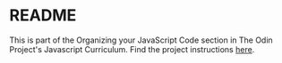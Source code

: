 # README

This is part of the Organizing your JavaScript Code section in The Odin Project's Javascript Curriculum. Find the project instructions [here](https://www.theodinproject.com/lessons/javascript-library).